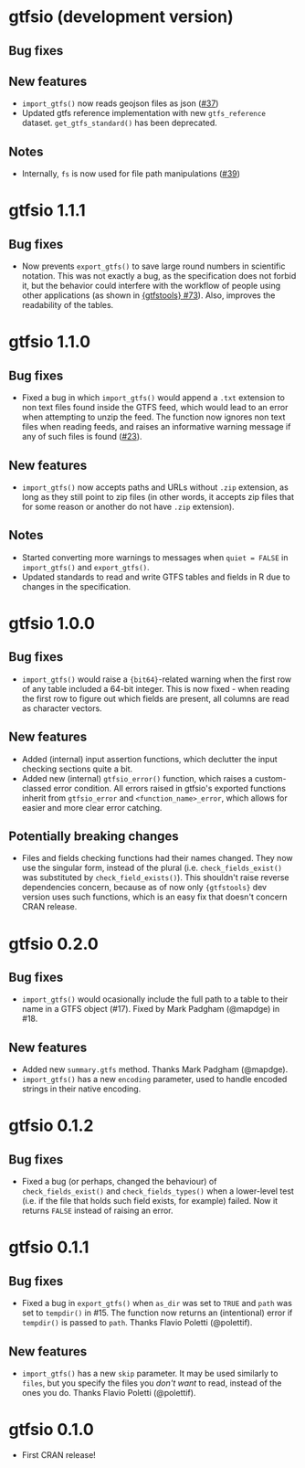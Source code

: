 # gtfsio (development version)

## Bug fixes

## New features

- `import_gtfs()` now reads geojson files as json ([#37](https://github.com/r-transit/gtfsio/issues/37))
- Updated gtfs reference implementation with new `gtfs_reference` dataset. `get_gtfs_standard()` has been deprecated.

## Notes

- Internally, `fs` is now used for file path manipulations ([#39](https://github.com/r-transit/gtfsio/issues/39))

# gtfsio 1.1.1

## Bug fixes

- Now prevents `export_gtfs()` to save large round numbers in scientific notation. This was not exactly a bug, as the specification does not forbid it, but the behavior could interfere with the workflow of people using other applications (as shown in [{gtfstools} #73](https://github.com/ipeaGIT/gtfstools/issues/73)). Also, improves the readability of the tables.

# gtfsio 1.1.0

## Bug fixes

- Fixed a bug in which `import_gtfs()` would append a `.txt` extension to non text files found inside the GTFS feed, which would lead to an error when attempting to unzip the feed. The function now ignores non text files when reading feeds, and raises an informative warning message if any of such files is found ([#23](https://github.com/r-transit/gtfsio/issues/23)).

## New features

- `import_gtfs()` now accepts paths and URLs without `.zip` extension, as long as they still point to zip files (in other words, it accepts zip files that for some reason or another do not have `.zip` extension).

## Notes

- Started converting more warnings to messages when `quiet = FALSE` in `import_gtfs()` and `export_gtfs()`.
- Updated standards to read and write GTFS tables and fields in R due to changes in the specification.

# gtfsio 1.0.0

## Bug fixes

- `import_gtfs()` would raise a `{bit64}`-related warning when the first row of any table included a 64-bit integer. This is now fixed - when reading the first row to figure out which fields are present, all columns are read as character vectors.

## New features

- Added (internal) input assertion functions, which declutter the input checking sections quite a bit.
- Added new (internal) `gtfsio_error()` function, which raises a custom-classed error condition. All errors raised in gtfsio's exported functions inherit from `gtfsio_error` and `<function_name>_error`, which allows for easier and more clear error catching.

## Potentially breaking changes

- Files and fields checking functions had their names changed. They now use the singular form, instead of the plural (i.e. `check_fields_exist()` was substituted by `check_field_exists()`). This shouldn't raise reverse dependencies concern, because as of now only `{gtfstools}` dev version uses such functions, which is an easy fix that doesn't concern CRAN release.

# gtfsio 0.2.0

## Bug fixes

- `import_gtfs()` would ocasionally include the full path to a table to their name in a GTFS object (#17). Fixed by Mark Padgham (@mapdge) in #18.

## New features

- Added new `summary.gtfs` method. Thanks Mark Padgham (@mapdge).
- `import_gtfs()` has a new `encoding` parameter, used to handle encoded strings in their native encoding.

# gtfsio 0.1.2

## Bug fixes

- Fixed a bug (or perhaps, changed the behaviour) of `check_fields_exist()` and `check_fields_types()` when a lower-level test (i.e. if the file that holds such field exists, for example) failed. Now it returns `FALSE` instead of raising an error.

# gtfsio 0.1.1

## Bug fixes

- Fixed a bug in `export_gtfs()` when `as_dir` was set to `TRUE` and `path` was set to `tempdir()` in #15. The function now returns an (intentional) error if `tempdir()` is passed to `path`. Thanks Flavio Poletti (@polettif).

## New features

- `import_gtfs()` has a new `skip` parameter. It may be used similarly to `files`, but you specify the files you *don't want* to read, instead of the ones you do. Thanks Flavio Poletti (@polettif).

# gtfsio 0.1.0

- First CRAN release!
